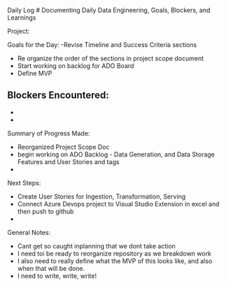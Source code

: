 Daily Log #
Documenting Daily Data Engineering, Goals, Blockers, and Learnings

Project:

Goals for the Day:
-Revise Timeline and Success Criteria sections
- Re organize the order of the sections in project scope document
- Start working on backlog for ADO Board
- Define MVP

Blockers Encountered:
-
-
-

Summary of Progress Made:
- Reorganized Project Scope Doc
- begin working on ADO Backlog - Data Generation, and Data Storage Features and User Stories and tags
-

Next Steps:
- Create User Stories for Ingestion, Transformation, Serving
- Connect Azure Devops project to Visual Studio Extension in excel and then push to github
-

General Notes:
- Cant get so caught inplanning that we dont take action
- I need toi be ready to reorganize repository as we breakdown work
- I also need to really define what the MVP of this looks like, and also when that will be done.
- I need to write, write, write!